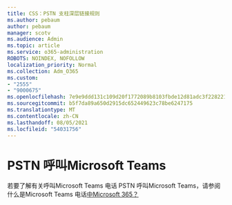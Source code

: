 ```yaml
---
title: CSS：PSTN 支柱深层链接规则
ms.author: pebaum
author: pebaum
manager: scotv
ms.audience: Admin
ms.topic: article
ms.service: o365-administration
ROBOTS: NOINDEX, NOFOLLOW
localization_priority: Normal
ms.collection: Adm_O365
ms.custom:
- "2555"
- "9000675"
ms.openlocfilehash: 7e9e9ddd131c109d20f1772089b8103fbde12d81adc3f2282210c8a9e2e43611
ms.sourcegitcommit: b5f7da89a650d2915dc652449623c78be6247175
ms.translationtype: MT
ms.contentlocale: zh-CN
ms.lasthandoff: 08/05/2021
ms.locfileid: "54031756"
---
```

# <a name="pstn-calling-with-microsoft-teams"></a>PSTN 呼叫Microsoft Teams

若要了解有关呼叫Microsoft Teams 电话 PSTN 呼叫Microsoft Teams，请参阅什么是Microsoft Teams 电话[中Microsoft 365？](https://docs.microsoft.com/microsoftteams/what-is-phone-system-in-office-365)